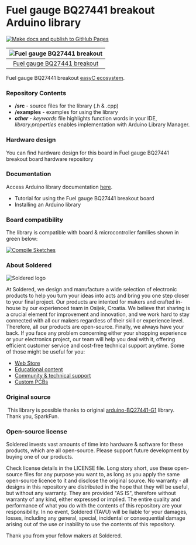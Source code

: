 # Fuel gauge BQ27441 breakout Arduino library

[![Make docs and publish to GitHub Pages](https://github.com/e-radionicacom/Soldered-BQ27441-Battery-Fuel-Gauge-Arduino-Library/actions/workflows/make_docs.yml/badge.svg?branch=dev)](https://github.com/e-radionicacom/Soldered-BQ27441-Battery-Fuel-Gauge-Arduino-Library/actions/workflows/make_docs.yml)

| ![Fuel gauge BQ27441 breakout](https://upload.wikimedia.org/wikipedia/commons/8/8f/Example_image.svg) |
| :---------------------------------------------------------------------------------------------: |
| [Fuel gauge BQ27441 breakout](https://www.solde.red/333065)                                                            |

Fuel gauge BQ27441 breakout [easyC ecosystem](https://www.soldered.com/easyC). 

### Repository Contents
- **/src** - source files for the library (.h & .cpp)
- **/examples** - examples for using the library
- ***other*** - *keywords* file highlights function words in your IDE, *library.properties* enables implementation with Arduino Library Manager.

### Hardware design
You can find hardware design for this board in Fuel gauge BQ27441 breakout board hardware repository

### Documentation

Access Arduino library documentation [here](https://e-radionicacom.github.io/Soldered-BQ27441-Battery-Fuel-Gauge-Arduino-Library/).

- Tutorial for using the Fuel gauge BQ27441 breakout board
- Installing an Arduino library

### Board compatibility

The library is compatible with board & microcontroller families shown in green below: 

[![Compile Sketches](http://github-actions.40ants.com/e-radionicacom/Soldered-BQ27441-Battery-Fuel-Gauge-Arduino-Library/matrix.svg?branch=dev&only=Compile%20Sketches)](https://github.com/e-radionicacom/Soldered-BQ27441-Battery-Fuel-Gauge-Arduino-Library/actions/workflows/compile_test.yml)

### About Soldered
![Soldered logo](https://raw.githubusercontent.com/e-radionicacom/Soldered-BQ27441-Battery-Fuel-Gauge-Arduino-Library/dev/extras/Logo%20horizontal-2.svg)

At Soldered, we design and manufacture a wide selection of electronic products to help you turn your ideas into acts and bring you one step closer to your final project. Our products are intented for makers and crafted in-house by our experienced team in Osijek, Croatia. We believe that sharing is a crucial element for improvement and innovation, and we work hard to stay connected with all our makers regardless of their skill or experience level. Therefore, all our products are open-source. Finally, we always have your back. If you face any problem concerning either your shopping experience or your electronics project, our team will help you deal with it, offering efficient customer service and cost-free technical support anytime. Some of those might be useful for you:

- [Web Store](https://www.soldered.com)
- [Educational content](https://learn.soldered.com)
- [Community & technical support](https://community.soldered.com)
- [Custom PCBs](https://pcb.soldered.com)


### Original source
​
This library is possible thanks to original [arduino-BQ27441-G1](https://github.com/sparkfun/SparkFun_BQ27441_Arduino_Library) library. Thank you, SparkFun. 


### Open-source license
Soldered invests vast amounts of time into hardware & software for these products, which are all open-source. Please support future development by buying one of our products. 

Check license details in the LICENSE file. Long story short, use these open-source files for any purpose you want to, as long as you apply the same open-source licence to it and disclose the original source. No warranty - all designs in this repository are distributed in the hope that they will be useful, but without any warranty. They are provided "AS IS", therefore without warranty of any kind, either expressed or implied. The entire quality and performance of what you do with the contents of this repository are your responsibility. In no event, Soldered (TAVU) will be liable for your damages, losses, including any general, special, incidental or consequential damage arising out of the use or inability to use the contents of this repository. 

Thank you from your fellow makers at Soldered.

